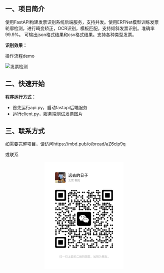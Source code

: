 ## **一、项目简介**
使用FastAPI构建发票识别系统后端服务，支持并发。使用ERFNet模型训练发票轮廓检测，进行畸变矫正，OCR识别，模板匹配，支持倾斜发票识别。准确率99.9%。
可输出json格式结果和csv格式结果。支持各种类型发票。


**识别效果：**

操作流程demo

![发票检测](data/动画.gif)

## **二、快速开始**
**程序运行方式：**

 - 首先运行api.py，启动fastapi后端服务
 - 运行client.py，服务端测试发票图片


## **三、联系方式**
如需要完整项目，请访问https://mbd.pub/o/bread/aZ6clp9q

或联系

<div align=center>
<img src="data/wechat.jpg" width="50%">
</div>



